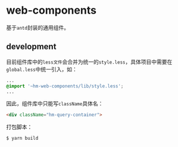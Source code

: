 # web-components

基于`antd`封装的通用组件。

## development

目前组件库中的`less文件`会合并为统一的`style.less`，具体项目中需要在`global.less`中统一引入，如：

```css
...
@import '~hm-web-components/lib/style.less';
...
```

因此，组件库中只能写`className`具体名：

```html
<div className="hm-query-container">
```

打包脚本：

```console
$ yarn build
```
